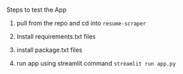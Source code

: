 ###

Steps to test the App

1. pull from the repo and cd into `resume-scraper`

2. Install requirements.txt files

3. install package.txt files

4. run app using streamlit command `streamlit run app.py`
